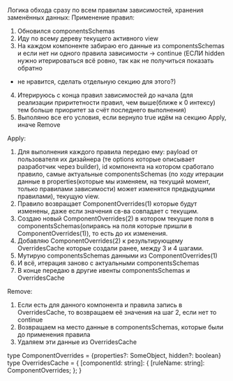 Логика обхода сразу по всем правилам зависимостей, хранения заменённых данных:
Применение правил:
1. Обновился componentsSchemas
2. Иду по всему дереву текущего активного view
3. На каждом компоненте забираю его данные из componentsSchemas и если нет ни одного правила зависимости -> continue (ЕСЛИ hidden нужно итерироваться всё ровно, так как не получиться показать обратно
- не нравится, сделать отдельную секцию для этого?)
4. Итерируюсь с конца правил зависимостей до начала (для реализации приритетности правил, чем выше(ближе к 0 интексу) тем больше приоритет за счёт последнего выполнения)
5. Выполяню все его условия, если вернуло true идём на секцию Apply, иначе Remove

Apply:
1. Для выполнения каждого правила передаю ему: payload от пользователя их дизайнера (те options которые описывает разработчик через builder), id компонента на котором сработало правило, самые актуальные componentsSchemas (по ходу итерации данные в properties(которые мы изменяем, на текущий момент, только правилами зависимости) может изменятся предыдущими правилами), текущую view.
2. Правило возвращает ComponentOverrides(1) которые будут изменены, даже если значения св-ва совпадает с текущим.
3. Создаю новый ComponentOverrides(2) в котором текущие поля в componentsSchemas(опираясь на поля которые пришли в ComponentOverrides(1)), то есть до их изменения.
4. Добавляю ComponentOverrides(2) к результирующему OverridesCache которые создали ранее, между 3 и 4 шагами.
5. Мутирую componentsSchemas данными из ComponentOverrides(1)
6. И всё, итерация заново c актуальными componentsSchemas
7. В конце передаю в другие ивенты componentsSchemas и OverridesCache

Remove:
1. Если есть для данного компонента и правила запись в OverridesCache, то возвращаем её значения на шаг 2, если нет то continue
2. Возвращаем на место данные в componentsSchemas, которые были до применения правила
3. Удаляем эти данные из OverridesCache

type ComponentOverrides = {properties?: SomeObject, hidden?: boolean}
type OverridesCache = {
    [componentId: string]: {
        [ruleName: string]: ComponentOverrides;
    };
}
